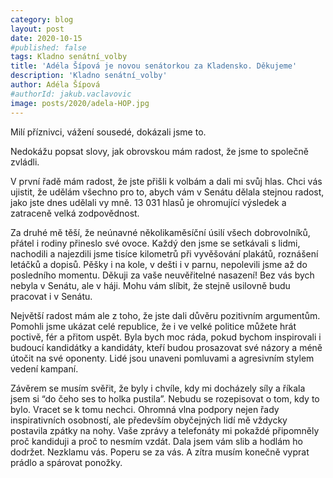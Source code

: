 ```yaml
---
category: blog
layout: post
date: 2020-10-15
#published: false
tags: Kladno senátní_volby
title: 'Adéla Šípová je novou senátorkou za Kladensko. Děkujeme'
description: 'Kladno senátní_volby'
author: Adéla Šípová
#authorId: jakub.vaclavovic
image: posts/2020/adela-HOP.jpg
---
```


Milí příznivci, vážení sousedé,
dokázali jsme to.

Nedokážu popsat slovy, jak obrovskou mám radost, že jsme to společně zvládli.

V první řadě mám radost, že jste přišli k volbám a dali mi svůj hlas. Chci vás ujistit, že udělám všechno pro to, abych vám v Senátu dělala stejnou radost, jako jste dnes udělali vy mně. 13 031 hlasů je ohromující výsledek a zatraceně velká zodpovědnost.

Za druhé mě těší, že neúnavné několikaměsíční úsilí všech dobrovolníků, přátel i rodiny přineslo své ovoce. Každý den jsme se setkávali s lidmi, nachodili a najezdili jsme tisíce kilometrů při vyvěšování plakátů, roznášení letáčků a dopisů. Pěšky i na kole, v dešti i v parnu, nepolevili jsme až do posledního momentu. Děkuji za vaše neuvěřitelné nasazení! Bez vás bych nebyla v Senátu, ale v háji. Mohu vám slíbit, že stejně usilovně budu pracovat i v Senátu.

Největší radost mám ale z toho, že jste dali důvěru pozitivním argumentům. Pomohli jsme ukázat celé republice, že i ve velké politice můžete hrát poctivě, fér a přitom uspět. Byla bych moc ráda, pokud bychom inspirovali i budoucí kandidátky a kandidáty, kteří budou prosazovat své názory a méně útočit na své oponenty. Lidé jsou unaveni pomluvami a agresivním stylem vedení kampaní.

Závěrem se musím svěřit, že byly i chvíle, kdy mi docházely síly a říkala jsem si “do čeho ses to holka pustila”. Nebudu se rozepisovat o tom, kdy to bylo. Vracet se k tomu nechci. Ohromná vlna podpory nejen řady inspirativních osobností, ale především obyčejných lidí mě vždycky postavila zpátky na nohy. Vaše zprávy a telefonáty mi pokaždé připomněly proč kandiduji a proč to nesmím vzdát. Dala jsem vám slib a hodlám ho dodržet. Nezklamu vás. Poperu se za vás. A zítra musím konečně vyprat prádlo a spárovat ponožky.
